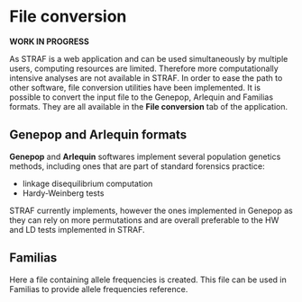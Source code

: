 # File conversion

__WORK IN PROGRESS__

As STRAF is a web application and can be used simultaneously by multiple users,
computing resources are limited. Therefore more computationally intensive analyses
are not available in STRAF. In order to ease the path to other software, 
file conversion utilities have been implemented. It is possible to convert
the input file to the Genepop, Arlequin and Familias formats. They are
all available in the __File conversion__ tab of the application.

## Genepop and Arlequin formats

__Genepop__ and __Arlequin__ softwares implement several population genetics methods, 
including ones that are part of standard forensics practice:
* linkage disequilibrium computation
* Hardy-Weinberg tests

STRAF currently implements, however the ones implemented in Genepop as they can 
rely on more permutations and are overall preferable to the HW and LD tests implemented 
in STRAF.

## Familias

Here a file containing allele frequencies is created. This file can be used in
Familias to provide allele frequencies reference.
